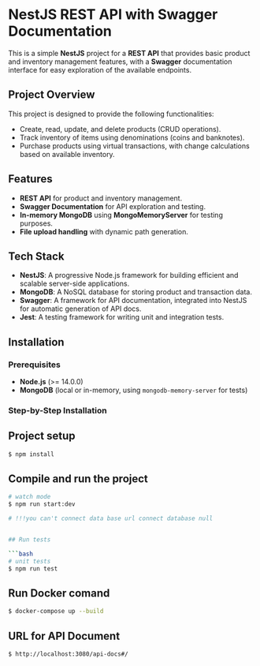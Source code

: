 # NestJS REST API with Swagger Documentation

This is a simple **NestJS** project for a **REST API** that provides basic product and inventory management features, with a **Swagger** documentation interface for easy exploration of the available endpoints.

## Project Overview

This project is designed to provide the following functionalities:

- Create, read, update, and delete products (CRUD operations).
- Track inventory of items using denominations (coins and banknotes).
- Purchase products using virtual transactions, with change calculations based on available inventory.

## Features

- **REST API** for product and inventory management.
- **Swagger Documentation** for API exploration and testing.
- **In-memory MongoDB** using **MongoMemoryServer** for testing purposes.
- **File upload handling** with dynamic path generation.

## Tech Stack

- **NestJS**: A progressive Node.js framework for building efficient and scalable server-side applications.
- **MongoDB**: A NoSQL database for storing product and transaction data.
- **Swagger**: A framework for API documentation, integrated into NestJS for automatic generation of API docs.
- **Jest**: A testing framework for writing unit and integration tests.

## Installation

### Prerequisites

- **Node.js** (>= 14.0.0)
- **MongoDB** (local or in-memory, using `mongodb-memory-server` for tests)

### Step-by-Step Installation

## Project setup

```bash
$ npm install
```

## Compile and run the project

````bash
# watch mode
$ npm run start:dev

# !!!you can't connect data base url connect database null


## Run tests

```bash
# unit tests
$ npm run test

````

## Run Docker comand

```bash
$ docker-compose up --build
```

## URL for API Document

```bash
$ http://localhost:3080/api-docs#/
```
